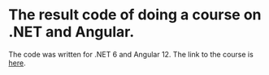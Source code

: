 # The result code of doing a course on .NET and Angular.

The code was written for .NET 6 and Angular 12. The link to the course is [here](https://www.udemy.com/course/build-an-app-with-aspnet-core-and-angular-from-scratch/).
